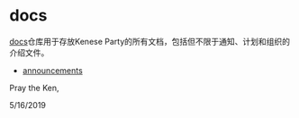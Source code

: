 # docs
[docs](https://github.com/kenese-party/docs)仓库用于存放Kenese Party的所有文档，包括但不限于通知、计划和组织的介绍文件。
- [announcements](./announcements)

Pray the Ken,

5/16/2019
